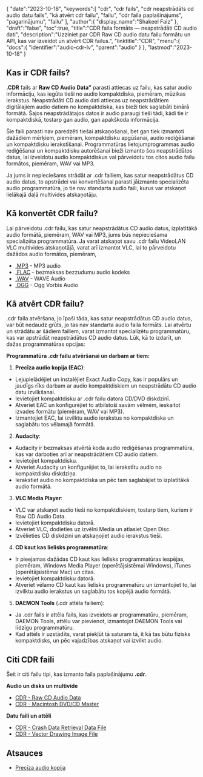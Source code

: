 {
   "date":"2023-10-18",
   "keywords":[
"cdr",
"cdr fails",
"cdr neapstrādāts cd audio datu fails",
"kā atvērt cdr failu",
"failu",
"cdr faila paplašinājums",
"pagarinājumu",
"failu"
],
   "author":{
      "display_name":"Shakeel Faiz"
},
   "draft":"false",
   "toc":true,
   "title":"CDR faila formāts — neapstrādāti CD audio dati",
   "description":"Uzziniet par CDR Raw CD audio datu failu formātu un API, kas var izveidot un atvērt CDR failus.",
   "linktitle":"CDR",
   "menu":{
      "docs":{
         "identifier":"audio-cdr-lv",
         "parent":"audio"
}
},
   "lastmod":"2023-10-18"
}

## Kas ir CDR fails?

**.CDR** fails ar **Raw CD Audio Data”** parasti attiecas uz failu, kas satur audio informāciju, kas iegūta tieši no audio kompaktdiska, piemēram, mūzikas ierakstus. Neapstrādāti CD audio dati attiecas uz neapstrādātiem digitālajiem audio datiem no kompaktdiska, kas bieži tiek saglabāti binārā formātā. Šajos neapstrādātajos datos ir audio paraugi tieši tādi, kādi tie ir kompaktdiskā, tostarp gan audio, gan apakškoda informācija.

Šie faili parasti nav paredzēti tiešai atskaņošanai, bet gan tiek izmantoti dažādiem mērķiem, piemēram, kompaktdisku apgūšanai, audio rediģēšanai un kompaktdisku ierakstīšanai. Programmatūras lietojumprogrammas audio rediģēšanai un kompaktdisku autorēšanai bieži izmanto šos neapstrādātos datus, lai izveidotu audio kompaktdiskus vai pārveidotu tos citos audio failu formātos, piemēram, WAV vai MP3.

Ja jums ir nepieciešams strādāt ar .cdr failiem, kas satur neapstrādātus CD audio datus, to apstrādei vai konvertēšanai parasti jāizmanto specializēta audio programmatūra, jo tie nav standarta audio faili, kurus var atskaņot lielākajā daļā multivides atskaņotāju.

## Kā konvertēt CDR failu?

Lai pārveidotu .cdr failu, kas satur neapstrādātus CD audio datus, izplatītākā audio formātā, piemēram, WAV vai MP3, jums būs nepieciešama specializēta programmatūra. Ja varat atskaņot savu .cdr failu VideoLAN VLC multivides atskaņotājā, varat arī izmantot VLC, lai to pārveidotu dažādos audio formātos, piemēram,

- [.MP3](/audio/mp3/) - MP3 audio
- [.FLAC](/audio/flac/) - bezmaksas bezzudumu audio kodeks
- [.WAV](/audio/wav/) - WAVE Audio
- [.OGG](/audio/ogg/) - Ogg Vorbis Audio

## Kā atvērt CDR failu?

.cdr faila atvēršana, jo īpaši tāda, kas satur neapstrādātus CD audio datus, var būt nedaudz grūts, jo tas nav standarta audio faila formāts. Lai atvērtu un strādātu ar šādiem failiem, varat izmantot specializētu programmatūru, kas var apstrādāt neapstrādātus CD audio datus. Lūk, kā to izdarīt, un dažas programmatūras opcijas:

**Programmatūra .cdr failu atvēršanai un darbam ar tiem:**

1.  **Precīza audio kopija (EAC)**:
    
- Lejupielādējiet un instalējiet Exact Audio Copy, kas ir populārs un jaudīgs rīks darbam ar audio kompaktdiskiem un neapstrādātu CD audio datu izvilkšanai.
- Ievietojiet kompaktdisku ar .cdr failu datora CD/DVD diskdzinī.
- Atveriet EAC un konfigurējiet to atbilstoši savām vēlmēm, ieskaitot izvades formātu (piemēram, WAV vai MP3).
- Izmantojiet EAC, lai izvilktu audio ierakstus no kompaktdiska un saglabātu tos vēlamajā formātā.
2.  **Audacity**:
    
- Audacity ir bezmaksas atvērtā koda audio rediģēšanas programmatūra, kas var darboties arī ar neapstrādātiem CD audio datiem.
- Ievietojiet kompaktdisku.
- Atveriet Audacity un konfigurējiet to, lai ierakstītu audio no kompaktdisku diskdziņa.
- Ierakstiet audio no kompaktdiska un pēc tam saglabājiet to izplatītākā audio formātā.
3.  **VLC Media Player**:
    
- VLC var atskaņot audio tieši no kompaktdiskiem, tostarp tiem, kuriem ir Raw CD Audio Data.
- Ievietojiet kompaktdisku datorā.
- Atveriet VLC, dodieties uz izvēlni Media un atlasiet Open Disc.
- Izvēlieties CD diskdzini un atskaņojiet audio ierakstus tieši.
4.  **CD kaut kas lielisks programmatūra**:
    
- Ir pieejamas dažādas CD kaut kas lielisks programmatūras iespējas, piemēram, Windows Media Player (operētājsistēmai Windows), iTunes (operētājsistēmai Mac) un citas.
- Ievietojiet kompaktdisku datorā.
- Atveriet vēlamo CD kaut kas lielisks programmatūru un izmantojiet to, lai izvilktu audio ierakstus un saglabātu tos kopējā audio formātā.
5.  **DAEMON Tools** (.cdr attēla failiem):
    
- Ja .cdr fails ir attēla fails, kas izveidots ar programmatūru, piemēram, DAEMON Tools, attēlu var pievienot, izmantojot DAEMON Tools vai līdzīgu programmatūru.
- Kad attēls ir uzstādīts, varat piekļūt tā saturam tā, it kā tas būtu fizisks kompaktdisks, un pēc vajadzības atskaņot vai izvilkt audio.

## Citi CDR faili

Šeit ir citi failu tipi, kas izmanto faila paplašinājumu **.cdr**.

**Audio un disks un multivide**
- [CDR - Raw CD Audio Data](/audio/cdr/)
- [CDR - Macintosh DVD/CD Master](/disc-and-media/cdr/)

**Datu faili un attēli**
- [CDR - Crash Data Retrieval Data File](/data/cdr-crash/)
- [CDR - Vector Drawing Image File](/image/cdr/)

## Atsauces
* [Precīza audio kopija](https://en.wikipedia.org/wiki/Exact_Audio_Copy)


